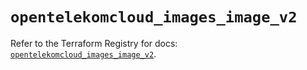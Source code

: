 # `opentelekomcloud_images_image_v2`

Refer to the Terraform Registry for docs: [`opentelekomcloud_images_image_v2`](https://registry.terraform.io/providers/opentelekomcloud/opentelekomcloud/1.36.12/docs/resources/images_image_v2).
